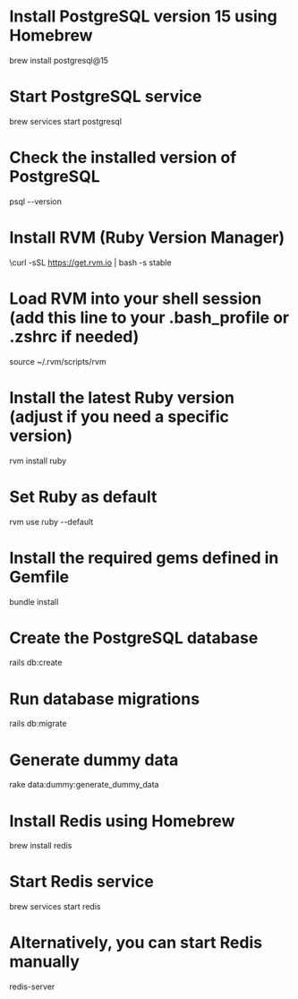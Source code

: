 # Install PostgreSQL version 15 using Homebrew
brew install postgresql@15

# Start PostgreSQL service
brew services start postgresql

# Check the installed version of PostgreSQL
psql --version

# Install RVM (Ruby Version Manager)
\curl -sSL https://get.rvm.io | bash -s stable

# Load RVM into your shell session (add this line to your .bash_profile or .zshrc if needed)
source ~/.rvm/scripts/rvm

# Install the latest Ruby version (adjust if you need a specific version)
rvm install ruby

# Set Ruby as default
rvm use ruby --default

# Install the required gems defined in Gemfile
bundle install

# Create the PostgreSQL database
rails db:create

# Run database migrations
rails db:migrate

# Generate dummy data
rake data:dummy:generate_dummy_data

# Install Redis using Homebrew
brew install redis

# Start Redis service
brew services start redis

# Alternatively, you can start Redis manually
redis-server

